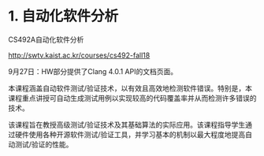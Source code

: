 

# 1. 自动化软件分析

CS492A自动化软件分析




http://swtv.kaist.ac.kr/courses/cs492-fall18


9月27日：HW部分提供了Clang 4.0.1 API的文档页面。




本课程涵盖自动软件测试/验证技术，以有效且高效地检测软件错误。特别是，本课程重点讲授可自动生成测试用例以实现较高的代码覆盖率并从而检测许多错误的技术。

该课程旨在教授高级测试/验证技术及其基础算法的实际应用。该课程指导学生通过硬件使用各种开源软件测试/验证工具，并学习基本的机制以最大程度地提高自动测试/验证的性能。










